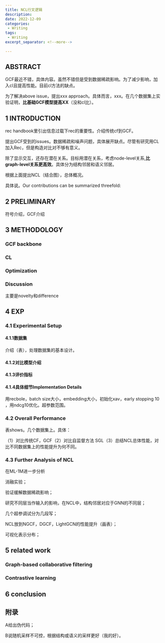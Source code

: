 ```yaml
---
title: NCL行文逻辑
description:
date: 2022-12-09
categories:
 - Writing
tags:
 - Writing
excerpt_separator: <!--more--> 
 
---
```


## ABSTRACT

GCF最近不错，具体内容。虽然不错但是受到数据稀疏影响。为了减少影响，加入cl且提高性能。目前cl方法的缺点。

为了解决above issue，提出xxx approach。具体而言，xxx。在几个数据集上实验证明，**比基础GCF模型提高XX**（没和cl比）。

## 1 INTRODUCTION

rec handbook里引出信息过载下rec的重要性。介绍传统cf到GCF。

提出GCF受到的issues。数据稀疏和噪声问题，具体展开缺点。尽管有研究用CL加入Rec，但是构造对比对不够有意义。

除了显示交互，还存在潜在关系。目标用潜在关系，考虑node-level关系,**比graph-level关系更高效**。具体分为结构邻居和语义邻居。

根据上面提出NCL（结合图），总体概况。

具体说。Our contributions can be summarized threefold:

## 2 PRELIMINARY

符号介绍，GCF介绍

## 3 METHODOLOGY

### GCF backbone

### CL

### Optimization

### Discussion

主要是novelty和difference

## 4 EXP

### 4.1 Experimental Setup

#### 4.1.1数据集

介绍（表），处理数据集的基本设计。

#### 4.1.2对比模型介绍

#### 4.1.3评价指标

#### 4.1.4具体细节Implementation Details

用recbole，batch size大小，embedding大小，初始化xav，early stopping 10 ，用ndcg10优化。超参数范围。

### 4.2 Overall Performance

表shows。几个数据集上。具体：

（1）对比传统CF，GCF（2）对比自监督方法 SGL（3）总结NCL总体性能，对比不同数据集上的性能提升为何不同。

### 4.3 Further Analysis of NCL

在ML-1M进一步分析

消融实验；

验证缓解数据稀疏影响；

研究不同层当作输入的影响，在NCL中，结构邻居对应于GNN的不同层；

几个超参调试分为几段写；

NCL放到NGCF，DGCF，LightGCN的性能提升（画表）；

可视化表示分布；

## 5 related work

### Graph-based collaborative filtering

### Contrastive learning

## 6 conclusion

## 附录

A给出伪代码；

B说随机采样不可控，根据结构或语义的采样更好（我的好）。